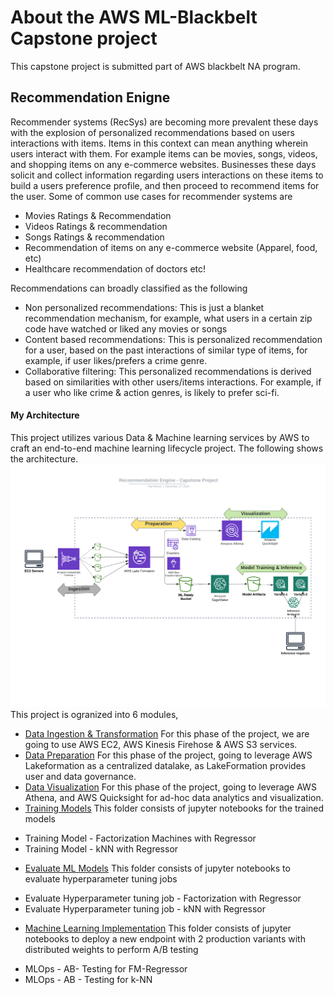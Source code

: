 
# About the AWS ML-Blackbelt Capstone project 
This capstone project is submitted part of AWS blackbelt NA program.

## Recommendation Enigne
Recommender systems (RecSys) are becoming more prevalent these days with the explosion of personalized recommendations based on users interactions with items. Items in this context can mean anything wherein  users interact with them. For example items can be movies, songs, videos, and shopping items on any e-commerce websites. Businesses these days solicit and collect information regarding users interactions on these items to build a users preference profile, and then proceed to recommend items for the user. Some of common use cases for recommender systems are 

* Movies Ratings & Recommendation
* Videos Ratings & recommendation
* Songs Ratings & recommendation
* Recommendation of items on any e-commerce website (Apparel, food, etc)
* Healthcare recommendation of doctors etc!

Recommendations can broadly classified as the following 
* Non personalized recommendations:  This is just a blanket recommendation mechanism, for example, what users in a certain zip code have watched or liked any movies or songs
* Content based recommendations: This is personalized recommendation for a user, based on the past interactions of similar type of items, for example, if user likes/prefers a crime genre.
* Collaborative filtering: This personalized recommendations is derived based on similarities with other users/items interactions. For example, if a user who like crime & action genres, is likely to prefer sci-fi. 

#### My Architecture
This project utilizes various Data & Machine learning services by AWS to craft an end-to-end machine learning lifecycle project. The following shows the architecture.
![image](capstone.png)
This project is ogranized into 6 modules,
- [Data Ingestion & Transformation](/DataIngestion/DataIngestion.md)  For this phase of the project, we are going to use AWS EC2, AWS Kinesis Firehose & AWS S3 services.
- [Data Preparation](/DataPreparation/DataPreparation.md) For this phase of the project, going to leverage AWS Lakeformation as a centralized datalake, as LakeFormation provides user and data governance. 
- [Data Visualization](/DataVisualization/DataVisualization.md) For this phase of the project, going to leverage AWS Athena, and AWS Quicksight for ad-hoc data analytics and visualization.
- [Training Models](/TrainingModels/) This folder consists of jupyter notebooks for the trained models
* Training Model - Factorization Machines with Regressor
* Training Model - kNN with Regressor
- [Evaluate ML Models](/Evaluation/) This folder consists of jupyter notebooks to evaluate hyperparameter tuning jobs
* Evaluate Hyperparameter tuning job - Factorization with Regressor
* Evaluate Hyperparameter tuning job - kNN with Regressor
- [Machine Learning Implementation](/MLops/) This folder consists of jupyter notebooks to deploy a new endpoint with 2 production variants with distributed weights to perform A/B testing
* MLOps - AB- Testing for FM-Regressor
* MLOps - AB - Testing for k-NN